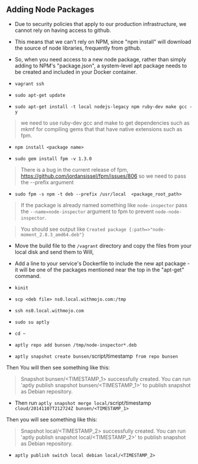 ## Adding Node Packages

* Due to security policies that apply to our production infrastructure, we cannot rely on having access to github.
* This means that we can't rely on NPM, since "npm install" will download the source of node libraries, frequently from github.
* So, when you need access to a new node package, rather than simply adding to NPM's "package.json", a system-level apt package needs to be created and included in your Docker container.


* `vagrant ssh`
* `sudo apt-get update`
* `sudo apt-get install -t local nodejs-legacy npm ruby-dev make gcc -y`

> we need to use ruby-dev gcc and make to get dependencies such as mkmf for compiling gems that
that have native extensions such as fpm.

* `npm install <package name>`

* `sudo gem install fpm -v 1.3.0`

> There is a bug in the current release of fpm, https://github.com/jordansissel/fpm/issues/806 so we need to pass the --prefix argument

* `sudo fpm -s npm -t deb --prefix /usr/local  <package_root_path>`

> If the package is already named something like `node-inspector` pass the `--name=node-inspector` argument to fpm to prevent `node-node-inspector`.

> You should see output like `Created package {:path=>"node-moment_2.8.3_amd64.deb"}`

* Move the build file to the `/vagrant` directory and copy the files from your local disk and send them to Will,

* Add a line to your service's Dockerfile to include the new apt package - it will be one of the packages mentioned near the top in the "apt-get" command.


* `kinit`

* `scp <deb file> ns0.local.withmojo.com:/tmp`

* `ssh ns0.local.withmojo.com`

* `sudo su aptly`

* `cd ~`

* `aptly repo add bunsen /tmp/node-inspector*.deb`

* `aptly snapshot create bunsen/`script/timestamp` from repo bunsen`

Then You will then see something like this:

> Snapshot bunsen/<TIMESTAMP_1> successfully created.
You can run 'aptly publish snapshot bunsen/<TIMESTAMP_1>' to publish snapshot as Debian repository.


* Then run `aptly snapshot merge local/`script/timestamp` cloud/20141107T212724Z bunsen/<TIMESTAMP_1>`

Then you will see something like this:

> Snapshot local/<TIMESTAMP_2> successfully created.
You can run 'aptly publish snapshot local/<TIMESTAMP_2>' to publish snapshot as Debian repository.

* `aptly publish switch local debian local/<TIMESTAMP_2>`

